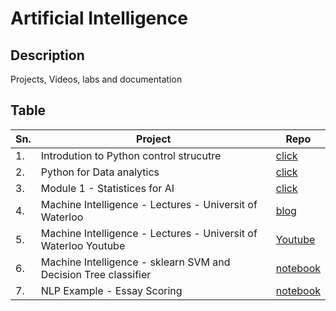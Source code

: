 # Artificial Intelligence



## Description

Projects, Videos, labs and documentation

## Table

|Sn.| Project | Repo |
|-----------------|-----------------|-----------------|
|1.| Introdution to Python control strucutre    | [click](https://github.com/JagdishMane/python-control-structure.git) | 
|2.| Python for Data analytics  | [click](https://github.com/JagdishMane/python-foundation-for-statistices-data-analytics.git) | 
|3.| Module 1 - Statistices for AI  |   [click](https://github.com/JagdishMane/python-foundation-for-statistices-data-analytics.git)   | 
|4.| Machine Intelligence - Lectures - Universit of Waterloo | [blog](https://tizhoosh.com/lectures/) | Videos |
|5.| Machine Intelligence - Lectures - Universit of Waterloo Youtube | [Youtube](https://www.youtube.com/@KimiaLabMayo/videos) |
|6.| Machine Intelligence - sklearn SVM and Decision Tree classifier | [notebook](./aai501-m4-sklearn-svc-and-decision-tree/) | 
|7.| NLP Example - Essay Scoring | [notebook](./AAI-501-M5-Neural-Network/) |


